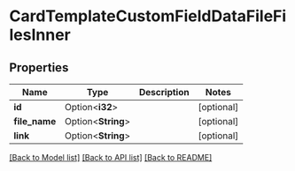 # CardTemplateCustomFieldDataFileFilesInner

## Properties

Name | Type | Description | Notes
------------ | ------------- | ------------- | -------------
**id** | Option<**i32**> |  | [optional]
**file_name** | Option<**String**> |  | [optional]
**link** | Option<**String**> |  | [optional]

[[Back to Model list]](../README.md#documentation-for-models) [[Back to API list]](../README.md#documentation-for-api-endpoints) [[Back to README]](../README.md)


